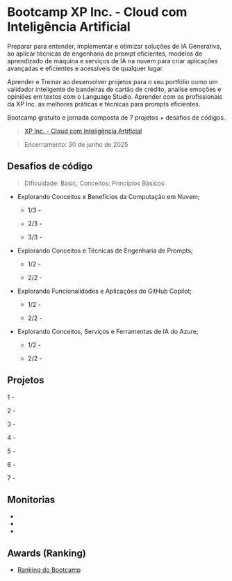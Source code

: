 # Bootcamp XP Inc. - Cloud com Inteligência Artificial

Preparar para entender, implementar e otimizar soluções de IA Generativa, ao aplicar técnicas de engenharia de prompt eficientes, modelos de aprendizado de máquina e serviços de IA na nuvem para criar aplicações avançadas e eficientes e acessíveis de qualquer lugar.

Aprender e Treinar ao desenvolver projetos para o seu portfólio como um validador inteligente de bandeiras de cartão de crédito, analise emoções e opiniões em textos com o Language Studio. Aprender com os profissionais da XP Inc. as melhores práticas e técnicas para prompts eficientes.

Bootcamp gratuito e jornada composta de 7 projetos + desafios de códigos. 

> [XP Inc. - Cloud com Inteligência Artificial](https://web.dio.me/track/xp-inc-cloud-com-inteligencia-artificial)

> Encerramento: 30 de junho de 2025

## Desafios de código

> Dificuldade: Basic, Conceitos: Princípios Básicos

- Explorando Conceitos e Benefícios da Computação em Nuvem;
	
	- 1/3 - 
	
	- 2/3 - 
	
	- 3/3 - 

- Explorando Conceitos e Técnicas de Engenharia de Prompts;
	
	- 1/2 - 
	
	- 2/2 - 

- Explorando Funcionalidades e Aplicações do GitHub Copilot;
	
	- 1/2 - 
	
	- 2/2 - 
	
- Explorando Conceitos, Serviços e Ferramentas de IA do Azure;
	
	- 1/2 - 
	
	- 2/2 - 

## Projetos

1 - 

2 - 

3 -

4 - 

5 - 

6 - 

7 - 

## Monitorias

-

-

-


## Awards (Ranking)

- [Ranking do Bootcamp](https://web.dio.me/track/xp-inc-cloud-com-inteligencia-artificial?tab=ranking)

> 

